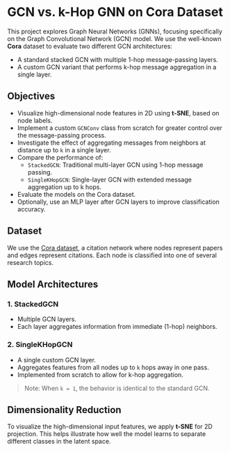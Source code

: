 # GCN vs. k-Hop GNN on Cora Dataset

This project explores Graph Neural Networks (GNNs), focusing specifically on the Graph Convolutional Network (GCN) model. We use the well-known **Cora** dataset to evaluate two different GCN architectures:

- A standard stacked GCN with multiple 1-hop message-passing layers.
- A custom GCN variant that performs k-hop message aggregation in a single layer.

## Objectives

- Visualize high-dimensional node features in 2D using **t-SNE**, based on node labels.
- Implement a custom `GCNConv` class from scratch for greater control over the message-passing process.
- Investigate the effect of aggregating messages from neighbors at distance up to `k` in a single layer.
- Compare the performance of:
  - `StackedGCN`: Traditional multi-layer GCN using 1-hop message passing.
  - `SingleKHopGCN`: Single-layer GCN with extended message aggregation up to k hops.
- Evaluate the models on the Cora dataset.
- Optionally, use an MLP layer after GCN layers to improve classification accuracy.

## Dataset

We use the [Cora dataset](https://linqs.soe.ucsc.edu/data), a citation network where nodes represent papers and edges represent citations. Each node is classified into one of several research topics.

## Model Architectures

### 1. StackedGCN

- Multiple GCN layers.
- Each layer aggregates information from immediate (1-hop) neighbors.

### 2. SingleKHopGCN

- A single custom GCN layer.
- Aggregates features from all nodes up to `k` hops away in one pass.
- Implemented from scratch to allow for k-hop aggregation.

> Note: When `k = 1`, the behavior is identical to the standard GCN.

## Dimensionality Reduction

To visualize the high-dimensional input features, we apply **t-SNE** for 2D projection. This helps illustrate how well the model learns to separate different classes in the latent space.

